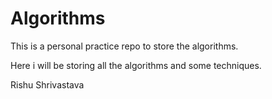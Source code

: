 # Algorithms
This is a personal practice repo to store the algorithms.

Here i will be storing all the algorithms and some techniques.

Rishu Shrivastava
